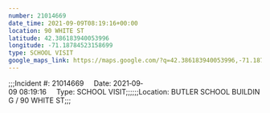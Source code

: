 ```yaml
---
number: 21014669
date_time: 2021-09-09T08:19:16+00:00
location: 90 WHITE ST
latitude: 42.386183940053996
longitude: -71.18784523158699
type: SCHOOL VISIT
google_maps_link: https://maps.google.com/?q=42.386183940053996,-71.18784523158699
---
```


;;;Incident #: 21014669     Date: 2021‐09‐09 08:19:16     Type: SCHOOL VISIT;;;;;;Location: BUTLER SCHOOL BUILDING / 90 WHITE ST;;;
